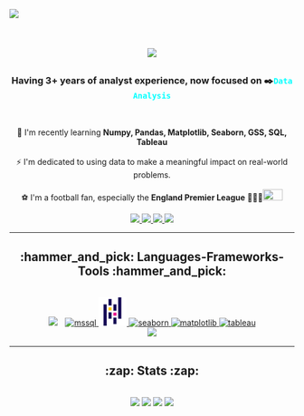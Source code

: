 [//]: # (https://gpvc.arturio.dev/dindarsezer) 
[//]: # (Unfortunately aliwert's repo, as seen above was archived and the link isn't working so I built my own "https://github.com/dindarsezer/github-profile-view-tracker")
![](https://komarev.com/ghpvc/?username=dindarsezer&style=for-the-badge&color=orange)

<h1 align="center">
    <img src="https://readme-typing-svg.herokuapp.com/?font=Righteous&size=35&center=true&vCenter=true&width=500&height=70&duration=4000&lines=Hi+There!+👋;+I'm+Sezer+Dindar!;A+Curious+🔍+Data+Analyst!📊+" />
</h1>


<h3 align="center">Having 3+ years of analyst experience, now focused on ✒️<code style="color : aqua">Data Analysis</code></h3>
<br/>


<div align="center">
 
 
 :seedling: I'm recently learning **Numpy, Pandas, Matplotlib, Seaborn, GSS, SQL, Tableau**<br><br>
:zap: I'm dedicated to using data to make a meaningful impact on real-world problems.<br><br>
⚽ I'm a football fan, especially the **England Premier League** 🏃🏼‍♂️<img width="35" height="20" src= "https://c7.alamy.com/comp/2T22ECA/premier-league-colorful-logo-english-professional-football-league-system-vector-illustration-abstract-image-2T22ECA.jpg">

 </div>
 
<div align="center"> 
  <a href="mailto:sezerdindar@gmail.com">
    <img src="https://img.shields.io/badge/Gmail-333333?style=for-the-badge&logo=gmail&logoColor=red" />
  </a>
  <a href="https://www.linkedin.com/in/sezer-dindar/" target="_blank">
    <img src="https://img.shields.io/badge/LinkedIn-0077B5?style=for-the-badge&logo=linkedin&logoColor=white" target="_blank" />
  </a>
  <a href="https://public.tableau.com/app/profile/sezer.dindar/vizzes" target="_blank">
     <img src="https://img.shields.io/badge/Tableau-E97627?style=for-the-badge&logo=Tableau&logoColor=white" target="_blank" /> <!-- sqlite, safari, google-chrome are other good icon options -->
  </a>
 <a href="https://www.kaggle.com/sezerdindar">
    <img src="https://img.shields.io/badge/Kaggle-20BEFF?style=for-the-badge&logo=Kaggle&logoColor=white" />
  </a>
</div>




 <hr/>
 
<h2 align="center">:hammer_and_pick: Languages-Frameworks-Tools :hammer_and_pick:</h2>
<br/>
<div align="center">
  <img src="https://skillicons.dev/icons?i=python" />
    <a href="https://www.microsoft.com/en-us/sql-server" target="_blank" rel="noreferrer"> <img src="https://www.svgrepo.com/show/303229/microsoft-sql-server-logo.svg" style="border-radius: 40; margin-left: 10px;" alt="mssql" width="50" height="50"/> </a> <a href="https://pandas.pydata.org/" target="_blank" rel="noreferrer"> <img src="https://raw.githubusercontent.com/devicons/devicon/2ae2a900d2f041da66e950e4d48052658d850630/icons/pandas/pandas-original.svg" alt="pandas" style="border-radius: 40;" alt="mssql" width="50" height="50"/> <a href="https://seaborn.pydata.org/" target="_blank" rel="noreferrer"> <img src="https://seaborn.pydata.org/_images/logo-mark-lightbg.svg" alt="seaborn" style="border-radius: 40;" alt="seaborn" width="55" height="55" />
<a href="https://matplotlib.org/" target="_blank" rel="noreferrer"> <img src="https://upload.wikimedia.org/wikipedia/commons/0/01/Created_with_Matplotlib-logo.svg" alt="matplotlib" style="border-radius: 40;" alt="mssql" width="50" height="50"/> </a>
<a href="https://www.tableau.com/" target="_blank" rel="noreferrer"> <img src="https://cloud.githubusercontent.com/assets/1724406/14420001/cfc72600-ffc9-11e5-8743-9b94ce8af254.png" alt="tableau" alt="tableau" width="50" height="50" style="border-radius: 40;"> </a>
  <br>  
  <img src="https://skillicons.dev/icons?i=github,bash,git,anaconda,vscode" />
 

<hr/>


<h2 align="center">:zap: Stats :zap:</h2>
<br>
<div align=center>

  <img width="440px" src="https://github-readme-activity-graph.vercel.app/graph?username=dindarsezer&theme=react">
  <img width="385px" src="https://github-readme-streak-stats.herokuapp.com/?user=dindarsezer&theme=react" />
  <img width="440px" src="https://github-readme-stats.vercel.app/api?username=dindarsezer&show_icons=true&theme=react">
  <img width="385px" src="https://github-readme-stats.anuraghazra1.vercel.app/api/top-langs/?username=dindarsezer&layout=compact&theme=react" />
  <br/>

</div>

